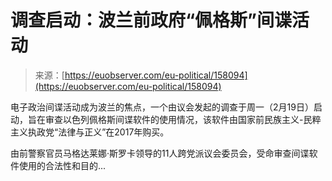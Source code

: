 <!--yml

category: 未分类

date: 2024-05-27 15:00:17

-->

# 调查启动：波兰前政府“佩格斯”间谍活动

> 来源：[https://euobserver.com/eu-political/158094](https://euobserver.com/eu-political/158094)

电子政治间谍活动成为波兰的焦点，一个由议会发起的调查于周一（2月19日）启动，旨在审查以色列佩格斯间谍软件的使用情况，该软件由国家前民族主义-民粹主义执政党“法律与正义”在2017年购买。

由前警察官员马格达莱娜·斯罗卡领导的11人跨党派议会委员会，受命审查间谍软件使用的合法性和目的...
